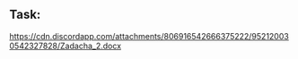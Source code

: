 ## Task:
https://cdn.discordapp.com/attachments/806916542666375222/952120030542327828/Zadacha_2.docx
